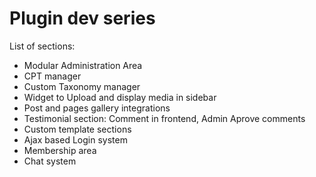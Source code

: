 # Plugin dev series

List of sections:

- Modular Administration Area
- CPT manager
- Custom Taxonomy manager
- Widget to Upload and display media in sidebar
- Post and pages gallery integrations
- Testimonial section: Comment in frontend, Admin Aprove comments
- Custom template sections
- Ajax based Login system
- Membership area
- Chat system
